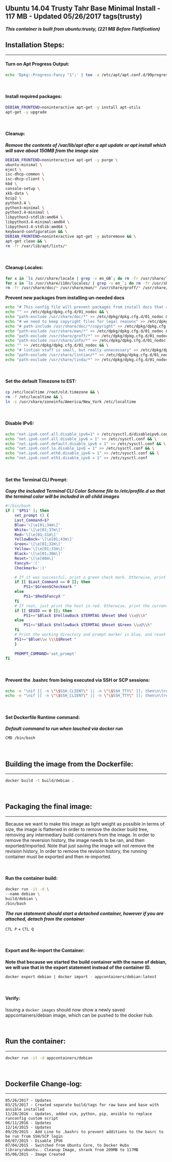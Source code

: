 ## Ubuntu 14.04 Trusty Tahr Base Minimal Install - 117 MB - Updated 05/26/2017 tags(trusty)

***This container is built from ubuntu:trusty, (221 MB Before Flatification)***

## Installation Steps:
-------

#### Turn on Apt Progress Output:

```bash
echo 'Dpkg::Progress-Fancy "1";' | tee -a /etc/apt/apt.conf.d/99progressbar
```

<br>

#### Install required packages:

```bash
DEBIAN_FRONTEND=noninteractive apt-get -y install apt-utils
apt-get -y upgrade
```

<br>

#### Cleanup:

***Remove the contents of /var/lib/apt after a apt update or apt install which will save about 150MB from the image size***

```bash
DEBIAN_FRONTEND=noninteractive apt-get -y purge \
ubuntu-minimal \
eject \
isc-dhcp-common \
isc-dhcp-client \
kbd \
console-setup \
xkb-data \
bzip2 \
python3.4 \
python3-minimal \
python3.4-minimal \
libpython3-stdlib:amd64 \
libpython3.4-minimal:amd64 \
libpython3.4-stdlib:amd64 \
keyboard-configuration && \
DEBIAN_FRONTEND=noninteractive apt-get -y autoremove && \
apt-get clean && \
rm -fr /var/lib/apt/lists/*
```

<br>

#### Cleanup Locales:

```bash
for x in `ls /usr/share/locale | grep -v en_GB`; do rm -fr /usr/share/locale/$x; done;
for x in `ls /usr/share/i18n/locales/ | grep -v en_`; do rm -fr /usr/share/i18n/locales/$x; done;
rm -fr /usr/share/doc/* /usr/share/man/* /usr/share/groff/* /usr/share/info/* /usr/share/lintian/* /usr/share/linda/* /var/cache/man/* /usr/share/dh-python/
```

__Prevent new packages from installing un-needed docs__

```bash
echo "# This config file will prevent packages from install docs that are not needed." > /etc/dpkg/dpkg.cfg.d/01_nodoc && \
echo "" >> /etc/dpkg/dpkg.cfg.d/01_nodoc && \
echo "path-exclude /usr/share/doc/*" >> /etc/dpkg/dpkg.cfg.d/01_nodoc && \
echo "# we need to keep copyright files for legal reasons" >> /etc/dpkg/dpkg.cfg.d/01_nodoc && \
echo "# path-include /usr/share/doc/*/copyright" >> /etc/dpkg/dpkg.cfg.d/01_nodoc && \
echo "path-exclude /usr/share/man/*" >> /etc/dpkg/dpkg.cfg.d/01_nodoc && \
echo "path-exclude /usr/share/groff/*" >> /etc/dpkg/dpkg.cfg.d/01_nodoc && \
echo "path-exclude /usr/share/info/*" >> /etc/dpkg/dpkg.cfg.d/01_nodoc && \
echo "" >> /etc/dpkg/dpkg.cfg.d/01_nodoc && \
echo "# lintian stuff is small, but really unnecessary" >> /etc/dpkg/dpkg.cfg.d/01_nodoc && \
echo "path-exclude /usr/share/lintian/*" >> /etc/dpkg/dpkg.cfg.d/01_nodoc && \
echo "path-exclude /usr/share/linda/*" >> /etc/dpkg/dpkg.cfg.d/01_nodoc
```

<br>

#### Set the default Timezone to EST:

```bash
cp /etc/localtime /root/old.timezone && \
rm -f /etc/localtime && \
ln -s /usr/share/zoneinfo/America/New_York /etc/localtime
```

<br>

#### Disable IPv6:

```bash
echo "net.ipv6.conf.all.disable_ipv6=1" > /etc/sysctl.d/disableipv6.conf && \
echo "net.ipv6.conf.all.disable_ipv6 = 1" >> /etc/sysctl.conf && \
echo "net.ipv6.conf.default.disable_ipv6 = 1" >> /etc/sysctl.conf && \
echo "net.ipv6.conf.lo.disable_ipv6 = 1" >> /etc/sysctl.conf && \
echo "net.ipv6.conf.eth0.disable_ipv6 = 1" >> /etc/sysctl.conf && \
echo "net.ipv6.conf.eth1.disable_ipv6 = 1" >> /etc/sysctl.conf
```

<br>

#### Set the Terminal CLI Prompt:

***Copy the included Terminal CLI Color Scheme file to /etc/profile.d so that the terminal color will be included in all child images***

```bash
#!/bin/bash
if [ "$PS1" ]; then
    set_prompt () {
    Last_Command=$?
    Blue='\[\e[01;34m\]'
    White='\[\e[01;37m\]'
    Red='\[\e[01;31m\]'
    YellowBack='\[\e[01;43m\]'
    Green='\[\e[01;32m\]'
    Yellow='\[\e[01;33m\]'
    Black='\[\e[01;30m\]'
    Reset='\[\e[00m\]'
    FancyX=':('
    Checkmark=':)'

    # If it was successful, print a green check mark. Otherwise, print a red X.
    if [[ $Last_Command == 0 ]]; then
        PS1="$Green$Checkmark "
    else
        PS1="$Red$FancyX "
    fi
    # If root, just print the host in red. Otherwise, print the current user and host in green.
    if [[ $EUID == 0 ]]; then
        PS1+="$Black $YellowBack $TERMTAG $Reset $Red \\u@\\h"
    else
        PS1+="$Black $YellowBack $TERMTAG $Reset $Green \\u@\\h"
    fi
    # Print the working directory and prompt marker in blue, and reset the text color to the default.
    PS1+="$Blue\\w \\\$$Reset "
    }
    
    PROMPT_COMMAND='set_prompt'
fi
```

<br>

#### Prevent the .bashrc from being executed via SSH or SCP sessions:

```bash
echo -e "\nif [[ -n \"\$SSH_CLIENT\" || -n \"\$SSH_TTY\" ]]; then\n\treturn;\nfi\n" >> /root/.bashrc && \
echo -e "\nif [[ -n \"\$SSH_CLIENT\" || -n \"\$SSH_TTY\" ]]; then\n\treturn;\nfi\n" >> /etc/skel/.bashrc
```

<br>

#### Set Dockerfile Runtime command:

***Default command to run when lauched via docker run***

```bash
CMD /bin/bash
```

<br>

## Building the image from the Dockerfile:
-------

```bash
docker build -t build/debian .
```

<br>

## Packaging the final image:
-------

Because we want to make this image as light weight as possible in terms of size, the image is flattened in order to remove the docker build tree, removing any intermediary build containers from the image. In order to remove the reversion history, the image needs to be ran, and then exported/imported. Note that just saving the image will not remove the revision history, In order to remove the revision history, the running container must be exported and then re-imported.

<br>

#### Run the container build:

```bash
docker run -it -d \
--name debian \
build/debian \
/bin/bash
```

***The run statement should start a detached container, however if you are attached, detach from the container*** 

`CTL P` + `CTL Q`

<br>

#### Export and Re-import the Container:

__Note that because we started the build container with the name of debian, we will use that in the export statement instead of the container ID.__

```bash
docker export debian | docker import - appcontainers/debian:latest
```

<br>

#### Verify:

Issuing a `docker images` should now show a newly saved appcontainers/debian image, which can be pushed to the docker hub.

<br>

## Run the container:
-------

```bash
docker run -it -d appcontainers/debian
```

<br>

## Dockerfile Change-log:
-------

```buildlog
05/26/2017 - Updates
03/25/2017 - Created separate build/tags for raw base and base with ansible installed
11/28/2016 - Updates, added vim, python, pip, ansible to replace runconfig custom script
06/11/2016 - Updates
12/14/2015 - Updates
09/29/2015 - Add Line to .bashrc to prevent additions to the basrc to be run from SSH/SCP login
08/07/2015 - Disable IPV6
07/04/2015 - Switched from Ubuntu Core, to Docker Hubs library/ubuntu.. Cleanup Image, shrank from 209MB to 117MB
05/06/2015 - Image Created
```